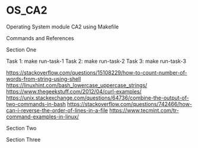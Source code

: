 # OS_CA2
Operating System module CA2 using Makefile

Commands and References

Section One

Task 1: make run-task-1
Task 2: make run-task-2
Task 3: make run-task-3

https://stackoverflow.com/questions/15108229/how-to-count-number-of-words-from-string-using-shell
https://linuxhint.com/bash_lowercase_uppercase_strings/
https://www.thegeekstuff.com/2012/04/curl-examples/
https://unix.stackexchange.com/questions/64736/combine-the-output-of-two-commands-in-bash
https://stackoverflow.com/questions/742466/how-can-i-reverse-the-order-of-lines-in-a-file
https://www.tecmint.com/tr-command-examples-in-linux/

Section Two

Section Three


